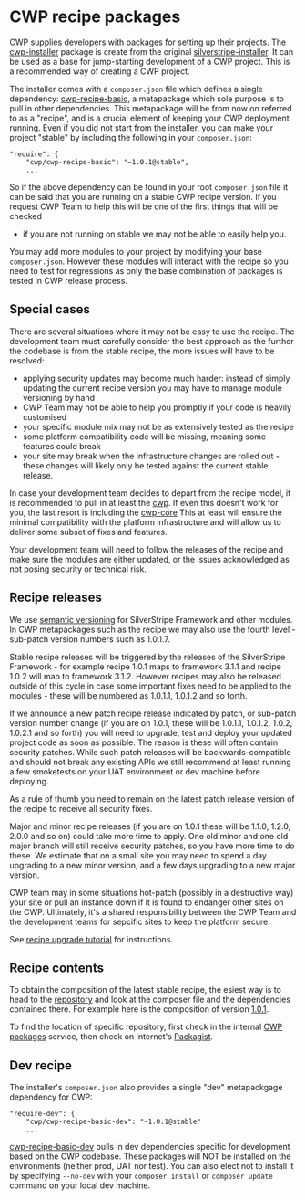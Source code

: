 <!--
title: Recipes
pagenumber: 4
-->

# CWP recipe packages

CWP supplies developers with packages for setting up their projects. The
[cwp-installer](https://gitlab.cwp.govt.nz/cwp/cwp-installer) package is create from the original
[silverstripe-installer](https://github.com/silverstripe/silverstripe-installer). It can be used as a base for
jump-starting development of a CWP project. This is a recommended way of creating a CWP project.

The installer comes with a `composer.json` file which defines a single dependency:
[cwp-recipe-basic](https://gitlab.cwp.govt.nz/cwp/cwp-recipe-basic), a metapackage which sole purpose is to pull in
other dependencies. This metapackage will be from now on referred to as a "recipe", and is a crucial element of keeping
your CWP deployment running. Even if you did not start from the installer, you can make your project "stable" by
including the following in your `composer.json`:

	"require": {
		"cwp/cwp-recipe-basic": "~1.0.1@stable",
		...

So if the above dependency can be found in your root `composer.json` file it can be said that you are running on a
stable CWP recipe version. If you request CWP Team to help this will be one of the first things that will be checked
- if you are not running on stable we may not be able to easily help you.

You may add more modules to your project by modifying your base `composer.json`. However these modules will
interact with the recipe so you need to test for regressions as only the base combination of packages is tested in CWP
release process.

## Special cases

There are several situations where it may not be easy to use the recipe. The development team must carefully
consider the best approach as the further the codebase is from the stable recipe, the more issues will have to be
resolved:

* applying security updates may become much harder: instead of simply updating the current recipe version you may have
to manage module versioning by hand
* CWP Team may not be able to help you promptly if your code is heavily customised
* your specific module mix may not be as extensively tested as the recipe
* some platform compatibility code will be missing, meaning some features could break
* your site may break when the infrastructure changes are rolled out - these changes will likely only be tested against
the current stable release.

In case your development team decides to depart from the recipe model, it is recommended to pull in at least the
[cwp](https://gitlab.cwp.govt.nz/cwp/cwp). If even this doesn't work for you, the last resort is including the
[cwp-core](https://gitlab.cwp.govt.nz/cwp/cwp-core) This at least will ensure the minimal compatibility with the
platform infrastructure and will allow us to deliver some subset of fixes and features.

Your development team will need to follow the releases of the recipe and make sure the modules are either updated, or
the issues acknowledged as not posing security or technical risk.

## Recipe releases

We use [semantic versioning](http://semver.org) for SilverStripe Framework and other modules. In CWP metapackages such
as the recipe we may also use the fourth level - sub-patch version numbers such as 1.0.1.7.

Stable recipe releases will be triggered by the releases of the SilverStripe Framework - for example recipe 1.0.1 maps
to framework 3.1.1 and recipe 1.0.2 will map to framework 3.1.2. However recipes may also be released outside of this
cycle in case some important fixes need to be applied to the modules - these will be numbered as 1.0.1.1, 1.0.1.2 and so
forth.

If we announce a new patch recipe release indicated by patch, or sub-patch version number change (if you are on 1.0.1,
these will be 1.0.1.1, 1.0.1.2, 1.0.2, 1.0.2.1 and so forth) you will need to upgrade, test and deploy your updated
project code as soon as possible. The reason is these will often contain security patches. While such patch releases
will be backwards-compatible and should not break any existing APIs we still recommend at least running a few smoketests
on your UAT environment or dev machine before deploying.

As a rule of thumb you need to remain on the latest patch release version of the recipe to receive all security fixes.

Major and minor recipe releases (if you are on 1.0.1 these will be 1.1.0, 1.2.0, 2.0.0 and so on) could take more time
to apply. One old minor and one old major branch will still receive security patches, so you have more time to do these.
We estimate that on a small site you may need to spend a day upgrading to a new minor version, and a few days upgrading
to a new major version.

CWP team may in some situations hot-patch (possibly in a destructive way) your site or pull an instance down if it is
found to endanger other sites on the CWP. Ultimately, it's a shared responsibility between the CWP Team and the
development teams for sepcific sites to keep the platform secure.

See [recipe upgrade tutorial](development-tutorials/upgrading) for instructions.

## Recipe contents

To obtain the composition of the latest stable recipe, the esiest way is to head to the
[repository](https://gitlab.cwp.govt.nz/cwp/cwp-recipe-basic/) and look at the composer file and the dependencies
contained there. For example here is the composition of version
[1.0.1](https://gitlab.cwp.govt.nz/cwp/cwp-recipe-basic/blob/1.0.1/composer.json).

To find the location of specific repository, first check in the internal [CWP packages](https://packages.cwp.govt.nz/)
service, then check on Internet's [Packagist](http://packagist.org/).

## Dev recipe

The installer's `composer.json` also provides a single "dev" metapackgage dependency for CWP:

	"require-dev": {
		"cwp/cwp-recipe-basic-dev": "~1.0.1@stable"
		...

[cwp-recipe-basic-dev](https://gitlab.cwp.govt.nz/cwp/cwp-recipe-basic-dev/) pulls in dev dependencies specific for
development based on the CWP codebase. These packages will NOT be installed on the environments (neither prod, UAT nor
test). You can also elect not to install it by specifying `--no-dev` with your `composer install` or `composer update`
command on your local dev machine.
